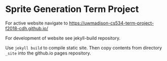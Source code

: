 Sprite Generation Term Project
=========================

For active website navigate to https://uwmadison-cs534-term-project-f2018-cdh.github.io/

For development of website see jekyll-build repository.

Use `jekyll build` to compile static site. Then copy contents from
directory `_site` into the github.io pages repository. 
